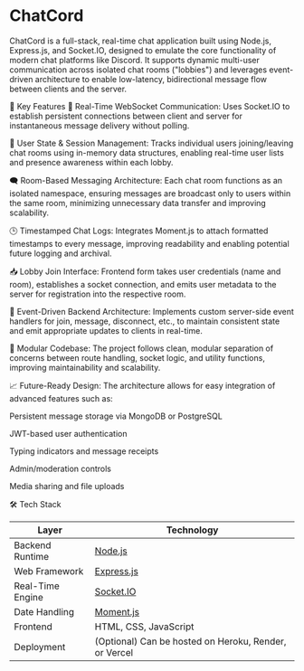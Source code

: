 # ChatCord

ChatCord is a full-stack, real-time chat application built using Node.js, Express.js, and Socket.IO, designed to emulate the core functionality of modern chat platforms like Discord. It supports dynamic multi-user communication across isolated chat rooms ("lobbies") and leverages event-driven architecture to enable low-latency, bidirectional message flow between clients and the server.

🔧 Key Features
🔁 Real-Time WebSocket Communication: Uses Socket.IO to establish persistent connections between client and server for instantaneous message delivery without polling.

🧠 User State & Session Management: Tracks individual users joining/leaving chat rooms using in-memory data structures, enabling real-time user lists and presence awareness within each lobby.

🗨️ Room-Based Messaging Architecture: Each chat room functions as an isolated namespace, ensuring messages are broadcast only to users within the same room, minimizing unnecessary data transfer and improving scalability.

🕒 Timestamped Chat Logs: Integrates Moment.js to attach formatted timestamps to every message, improving readability and enabling potential future logging and archival.

📥 Lobby Join Interface: Frontend form takes user credentials (name and room), establishes a socket connection, and emits user metadata to the server for registration into the respective room.

📡 Event-Driven Backend Architecture: Implements custom server-side event handlers for join, message, disconnect, etc., to maintain consistent state and emit appropriate updates to clients in real-time.

🧪 Modular Codebase: The project follows clean, modular separation of concerns between route handling, socket logic, and utility functions, improving maintainability and scalability.

📈 Future-Ready Design: The architecture allows for easy integration of advanced features such as:

Persistent message storage via MongoDB or PostgreSQL

JWT-based user authentication

Typing indicators and message receipts

Admin/moderation controls

Media sharing and file uploads


🛠️ Tech Stack

| Layer            | Technology                                            |
| ---------------- | ----------------------------------------------------- |
| Backend Runtime  | [Node.js](https://nodejs.org/)                        |
| Web Framework    | [Express.js](https://expressjs.com/)                  |
| Real-Time Engine | [Socket.IO](https://socket.io/)                       |
| Date Handling    | [Moment.js](https://momentjs.com/)                    |
| Frontend         | HTML, CSS, JavaScript                                 |
| Deployment       | (Optional) Can be hosted on Heroku, Render, or Vercel |
